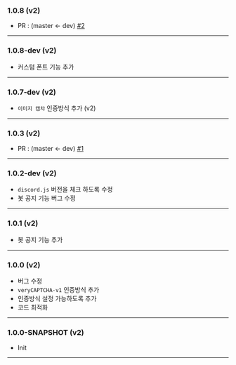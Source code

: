 ### 1.0.8 (v2)

* PR : (master <- dev) [#2](https://github.com/Kill00/veryCAPTCHA/pull/2)

---

### 1.0.8-dev (v2)

* 커스텀 폰트 기능 추가

---

### 1.0.7-dev (v2)

* `이미지 캡챠` 인증방식 추가 (v2)

---

### 1.0.3 (v2)

* PR : (master <- dev) [#1](https://github.com/Kill00/veryCAPTCHA/pull/1)

---

### 1.0.2-dev (v2)

* `discord.js` 버전을 체크 하도록 수정
* 봇 공지 기능 버그 수정

---

### 1.0.1 (v2)

* 봇 공지 기능 추가

---

### 1.0.0 (v2)

* 버그 수정
* `veryCAPTCHA-v1` 인증방식 추가
* 인증방식 설정 가능하도록 추가
* 코드 최적화

---

### 1.0.0-SNAPSHOT (v2)

* Init

---
